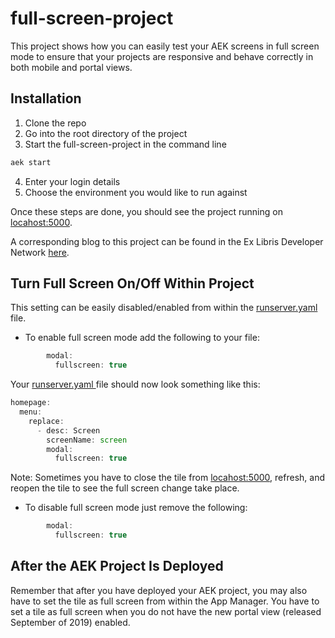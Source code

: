 # full-screen-project

This project shows how you can easily test your AEK screens in full screen mode to
ensure that your projects are responsive and behave correctly in both mobile
and portal views.

## Installation
1. Clone the repo
2. Go into the root directory of the project
3. Start the full-screen-project in the command line
```bash
aek start
```
4. Enter your login details
5. Choose the environment you would like to run against

Once these steps are done, you should see the project running on [locahost:5000](localhost:5000).

A corresponding blog to this project can be found in the Ex Libris Developer Network [here](https://developers.exlibrisgroup.com/blog/new-portal-view-and-aek-full-screen/).

## Turn Full Screen On/Off Within Project
This setting can be easily disabled/enabled from within the [runserver.yaml ](https://github.com/ExLibrisGroup/campusm-aek/blob/master/full-screen-project/runserver.yaml) file.

* To enable full screen mode add the following to your file:
```javascript
        modal:
          fullscreen: true
```
Your [runserver.yaml ](https://github.com/ExLibrisGroup/campusm-aek/blob/master/full-screen-project/runserver.yaml) file should now look something like this:  

```javascript
homepage:
  menu:
    replace:
      - desc: Screen
        screenName: screen
        modal:
          fullscreen: true
```
Note: Sometimes you have to close the tile from [locahost:5000](localhost:5000), refresh, and reopen the tile to see the full screen change take place.

* To disable full screen mode just remove the following:
```javascript
        modal:
          fullscreen: true
```

## After the AEK Project Is Deployed
Remember that after you have deployed your AEK project, you may also have to set the tile as full screen from within the App Manager. You have to set a tile as full screen when you do not have the new portal view (released September of 2019) enabled.
